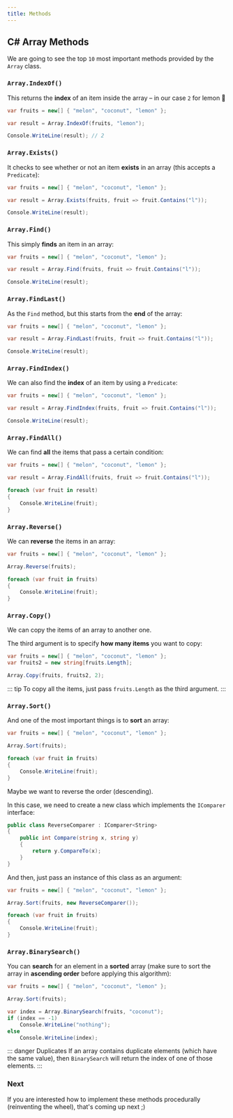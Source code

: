 ```yaml
---
title: Methods
---
```


## C# Array Methods
We are going to see the top `10` most important methods provided by the `Array` class.

### `Array.IndexOf()`
This returns the **index** of an item inside the array – in our case `2` for lemon :lemon:

``` csharp
var fruits = new[] { "melon", "coconut", "lemon" };

var result = Array.IndexOf(fruits, "lemon");

Console.WriteLine(result); // 2
```

### `Array.Exists()`
It checks to see whether or not an item **exists** in an array (this accepts a `Predicate`):

``` csharp
var fruits = new[] { "melon", "coconut", "lemon" };

var result = Array.Exists(fruits, fruit => fruit.Contains("l"));

Console.WriteLine(result);
```

### `Array.Find()`
This simply **finds** an item in an array:

``` csharp
var fruits = new[] { "melon", "coconut", "lemon" };

var result = Array.Find(fruits, fruit => fruit.Contains("l"));

Console.WriteLine(result);
```

### `Array.FindLast()`
As the `Find` method, but this starts from the **end** of the array:

``` csharp
var fruits = new[] { "melon", "coconut", "lemon" };

var result = Array.FindLast(fruits, fruit => fruit.Contains("l"));

Console.WriteLine(result);
```

### `Array.FindIndex()`
We can also find the **index** of an item by using a `Predicate`:

``` csharp
var fruits = new[] { "melon", "coconut", "lemon" };

var result = Array.FindIndex(fruits, fruit => fruit.Contains("l"));

Console.WriteLine(result);
```

### `Array.FindAll()`
We can find **all** the items that pass a certain condition:

``` csharp
var fruits = new[] { "melon", "coconut", "lemon" };

var result = Array.FindAll(fruits, fruit => fruit.Contains("l"));

foreach (var fruit in result)
{
    Console.WriteLine(fruit);
}
```

### `Array.Reverse()`
We can **reverse** the items in an array:

``` csharp
var fruits = new[] { "melon", "coconut", "lemon" };

Array.Reverse(fruits);

foreach (var fruit in fruits)
{
    Console.WriteLine(fruit);
}
```

### `Array.Copy()`
We can copy the items of an array to another one. 

The third argument is to specify **how many items** you want to copy:

``` csharp
var fruits = new[] { "melon", "coconut", "lemon" };
var fruits2 = new string[fruits.Length];

Array.Copy(fruits, fruits2, 2);
```

::: tip
To copy all the items, just pass `fruits.Length` as the third argument.
:::

### `Array.Sort()`
And one of the most important things is to **sort** an array:

``` csharp
var fruits = new[] { "melon", "coconut", "lemon" };

Array.Sort(fruits);

foreach (var fruit in fruits)
{
    Console.WriteLine(fruit);
}
```

Maybe we want to reverse the order (descending).

In this case, we need to create a new class which implements the `IComparer` interface:
``` csharp
public class ReverseComparer : IComparer<String>
{
    public int Compare(string x, string y)
    {
        return y.CompareTo(x);
    }
}
```

And then, just pass an instance of this class as an argument:

``` csharp
var fruits = new[] { "melon", "coconut", "lemon" };

Array.Sort(fruits, new ReverseComparer());

foreach (var fruit in fruits)
{
    Console.WriteLine(fruit);
}
```

### `Array.BinarySearch()`
You can **search** for an element in a **sorted** array (make sure to sort the array in **ascending order** before applying this algorithm):

``` csharp
var fruits = new[] { "melon", "coconut", "lemon" };

Array.Sort(fruits);

var index = Array.BinarySearch(fruits, "coconut");
if (index == -1)
    Console.WriteLine("nothing");
else
    Console.WriteLine(index);
```

::: danger Duplicates
If an array contains duplicate elements (which have the same value), then `BinarySearch` will return the index of one of those elements.
:::

### Next
If you are interested how to implement these methods procedurally (reinventing the wheel), that's coming up next ;)
